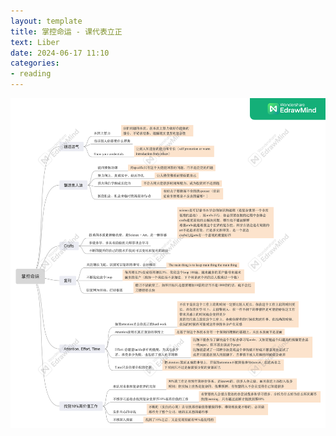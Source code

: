 ```yaml
---
layout: template
title: 掌控命运 - 课代表立正
text: Liber
date: 2024-06-17 11:10
categories:
- reading
---
```


![alt text](/images/own_your_own_life.png)

